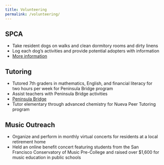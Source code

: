 ```yaml
---
title: Volunteering
permalink: /volunteering/
---
```

## SPCA
- Take resident dogs on walks and clean dormitory rooms and dirty linens
- Log each dog’s activities and provide potential adopters with information
- [More information](https://phs-spca.org/)

## Tutoring
- Tutored 7th graders in mathematics, English, and financial literacy for two hours per week for Peninsula Bridge program
- Assist teachers with Peninsula Bridge activities
- [Peninsula Bridge](https://www.peninsulabridge.org/)
- Tutor elementary through advanced chemistry for Nueva Peer Tutoring program

## Music Outreach
- Organize and perform in monthly virtual concerts for residents at a local retirement home
- Held an online benefit concert featuring students from the San Francisco Conservatory of Music Pre-College and raised over $1,600 for music education in public schools
